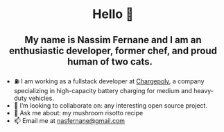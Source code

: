 <h1 align="center">Hello 👋</h1>

<h2 align="center">My name is Nassim Fernane and I am an enthusiastic developer, former chef, and proud human of two cats. &nbsp;&nbsp;</h2>

-   ⛽ I am working as a fullstack developer at
    <a href="https://www.chargepoly.com/fr/">Chargepoly</a>, a company specializing in high-capacity
    battery charging for medium and heavy-duty vehicles.
-   👯 I’m looking to collaborate on: any interesting open source project.
-   💬 Ask me about: my mushroom risotto recipe
-   📫 Email me at nasfernane@gmail.com
